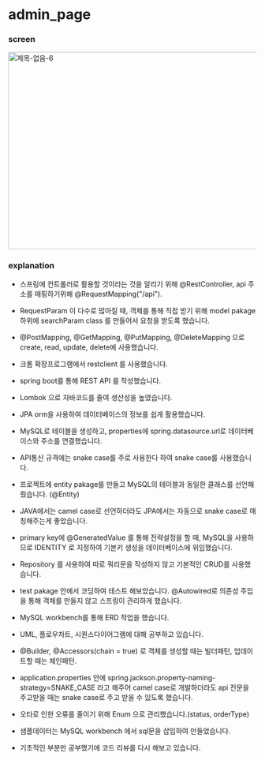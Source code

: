 # admin_page

### screen

<img src="https://user-images.githubusercontent.com/59306143/101287287-b7512200-3832-11eb-810d-44ca980352bc.gif" alt="제목-없음-6" width="600" height="400"/>

### explanation

- 스프링에 컨트롤러로 활용할 것이라는 것을 알리기 위해 @RestController,
  api 주소를 매핑하기위해 @RequestMapping("/api").

- RequestParam 이 다수로 많아질 때, 객체를 통해 직접 받기 위해 model pakage 하위에
  searchParam class 를 만들어서 요청을 받도록 했습니다.

- @PostMapping, @GetMapping, @PutMapping, @DeleteMapping 으로 create, read, update, delete에 사용했습니다.

- 크롬 확장프로그램에서 restclient 를 사용했습니다.

- spring boot를 통해 REST API 를 작성했습니다.

- Lombok 으로 자바코드를 줄여 생산성을 높였습니다.

- JPA orm을 사용하여 데이터베이스의 정보를 쉽게 활용했습니다.

- MySQL로 테이블을 생성하고, properties에 spring.datasource.url로 데이터베이스와 주소를 연결했습니다.

- API통신 규격에는 snake case를 주로 사용한다 하여 snake case를 사용했습니다.

- 프로젝트에 entity pakage를 만들고 MySQL의 테이블과 동일한 클래스를 선언해줬습니다.
  (@Entity)

- JAVA에서는 camel case로 선언하더라도 JPA에서는 자동으로 snake case로 매칭해주는게 좋았습니다.

- primary key에 @GeneratedValue 를 통해 전략설정을 할 때, MySQL을 사용하므로 IDENTITY 로
  지정하여 기본키 생성을 데이터베이스에 위임했습니다.

- Repository 를 사용하여 따로 쿼리문을 작성하지 않고 기본적인 CRUD를 사용했습니다.

- test pakage 안에서 코딩하여 테스트 해보았습니다.
  @Autowired로 의존성 주입을 통해 객체를 만들지 않고 스프링이 관리하게 했습니다.

- MySQL workbench를 통해 ERD 작업을 했습니다.

- UML, 플로우차트, 시퀀스다이어그램에 대해 공부하고 있습니다.

- @Builder, @Accessors(chain = true) 로 객체를 생성할 때는 빌더패턴, 업데이트할 때는 체인패턴.

- application.properties 안에 spring.jackson.property-naming-strategy=SNAKE_CASE 라고 해주어 camel case로 개발하더라도 api 전문을 주고받을 때는 snake case로 주고 받을 수 있도록 했습니다.

- 오타로 인한 오류를 줄이기 위해 Enum 으로 관리했습니다.(status, orderType)

- 샘플데이터는 MySQL workbench 에서 sql문을 삽입하여 만들었습니다.

- 기초적인 부분만 공부했기에 코드 리뷰를 다시 해보고 있습니다.
